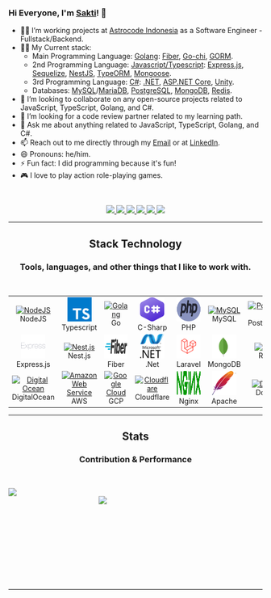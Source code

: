 <!-- Header -->

### Hi Everyone, I'm [Sakti](https://saktinugraha.github.io)! 👋

- 🧑‍💼 I’m working projects at [Astrocode Indonesia](https://astrocode.co.id) as a Software Engineer - Fullstack/Backend.
- 🧑‍💻 My Current stack:
  - Main Programming Language: [Golang](https://golang.org/): [Fiber](https://gofiber.io/), [Go-chi](https://go-chi.io/), [GORM](https://gorm.io/).
  - 2nd Programming Language: [Javascript/Typescript](https://www.typescriptlang.org): [Express.js](https://expressjs.com), [Sequelize](https://sequelize.org/), [NestJS](https://nestjs.com), [TypeORM](https://typeorm.io/), [Mongoose](https://mongoosejs.com/).
  - 3rd Programming Language: [C#](https://dotnet.microsoft.com/en-us/languages/csharp): [.NET](https://dotnet.microsoft.com/en-us/), [ASP.NET Core](https://dotnet.microsoft.com/en-us/apps/aspnet), [Unity](https://unity.com/).
  - Databases: [MySQL](https://www.mysql.com/)/[MariaDB](https://mariadb.org/), [PostgreSQL](https://www.postgresql.org/), [MongoDB](https://www.mongodb.com/), [Redis](https://redis.io/).
- 👯 I’m looking to collaborate on any open-source projects related to JavaScript, TypeScript, Golang, and C#.
- 🤔 I’m looking for a code review partner related to my learning path.
- 💬 Ask me about anything related to JavaScript, TypeScript, Golang, and C#.
- 📫 Reach out to me directly through my [Email](mailto:saktinugraha24@gmail.com) or at [LinkedIn](https://www.linkedin.com/in/muhammad-wahyu-nugroho-sakti/).
- 😄 Pronouns: he/him.
- ⚡ Fun fact: I did programming because it's fun!
- 🎮 I love to play action role-playing games.

<br>
<!-- Badged -->
<p align="center">
	<!-- Twitter -->
	<a href="https://x.com/saktinugraha24">
		<img src="https://img.shields.io/twitter/follow/saktinugraha24?style=for-the-badge&logo=X&logoColor=white&label=Follow&labelColor=black&color=black"/>
	</a>
	<!-- Linkedin -->
	<a href="https://x.com/saktinugraha24">
		<img src="https://img.shields.io/badge/LinkedIn-0077B5?style=for-the-badge&logo=linkedin&logoColor=white"/>
	</a>
	<!-- Instagram -->
	<a href="https://instagram.com/saktinugrahaa">
		<img src="https://img.shields.io/badge/Instagram-E4405F?style=for-the-badge&logo=instagram&logoColor=white">
	</a>
	<!-- Github Stars -->
	<a href="https://github.com/saktinugraha">
		<img src="https://img.shields.io/github/stars/saktinugraha?style=for-the-badge&logo=Github&logoColor=white&logoSize=white&label=Stars&color=gold"/>
	</a>
	<!-- Github Followers -->
	<a href="https://github.com/saktinugraha">
		<img src="https://img.shields.io/github/followers/saktinugraha?style=for-the-badge&logo=GitHub&logoColor=white&label=Followers&labelColor=636363&color=black"/>
	</a>
	<!-- Stackoverflow Stats -->
	<a href="https://stackoverflow.com/users/4115752">
		<img src="https://img.shields.io/stackexchange/stackoverflow/r/4115752?color=%23E05D44&label=REPUTATION&logo=stackoverflow&style=for-the-badge&labelColor=CE4630&logoColor=white"/>
	</a>
</p>

<hr>

<!-- Technology -->
<h2 align="center" id="saktinugraha">Stack Technology</h2>
<h3 align="center">Tools, languages, and other things that I like to work with.</h3>
<br> 
<table align="center">
	<!-- 1st Row -->
	<tr>
    <td align="center" width="96">
			<a href="#saktinugraha">
				<img src="https://raw.githubusercontent.com/gilbarbara/logos/master/logos/nodejs-icon.svg" width="48" height="48" alt="NodeJS" />
			</a>
			<br>NodeJS
		</td>
    <td align="center" width="96">
			<a href="#saktinugraha">
				<img src="./img/typescript.svg" width="48" height="48" alt="Typescript" />
			</a>
			<br>Typescript
		</td>
		<td align="center" width="96">
			<a href="#saktinugraha">
				<img src="https://raw.githubusercontent.com/gilbarbara/logos/master/logos/go.svg" width="48" height="48" alt="Golang" />
			</a>
			<br>Go
		</td>
    <td align="center" width="96">
			<a href="#saktinugraha" >
				<img src="https://raw.githubusercontent.com/gilbarbara/logos/master/logos/c-sharp.svg" width="48" height="48" alt="C-Sharp" />
			</a>
			<br>C-Sharp
		</td>
    <td align="center" width="96">
			<a href="#saktinugraha" >
				<img src="https://raw.githubusercontent.com/gilbarbara/logos/master/logos/php.svg" width="48" height="48" alt="PHP" />
			</a>
			<br>PHP
		</td>
    <td align="center"  width="96">
			<a href="#saktinugraha">
				<img src="https://raw.githubusercontent.com/gilbarbara/logos/master/logos/mysql.svg" width="48" height="48" alt="MySQL" />
			</a>
			<br>MySQL
		</td>
		<td align="center"  width="96">
			<a href="#saktinugraha">
				<img src="https://raw.githubusercontent.com/gilbarbara/logos/master/logos/postgresql.svg" width="48" height="48" alt="PostgreSQL" />
			</a>
			<br>PostgreSQL
		</td>
		<td align="center" width="96">
			<a href="#saktinugraha">
				<img src="https://raw.githubusercontent.com/gilbarbara/logos/master/logos/kafka.svg" width="48" height="48" alt="Kafka" />
			</a>
			<br>Kafka
		</td>
	</tr>
	<!-- 2nd Row -->
  <tr>
		<td align="center"  width="96">
			<a href="#saktinugraha">
				<img src="./img/express.svg" width="48" height="48" alt="Express.js" />
			</a>
			<br>Express.js
		</td>
    <td align="center" width="96">
			<a href="#saktinugraha" >
				<img src="https://raw.githubusercontent.com/gilbarbara/logos/master/logos/nestjs.svg" width="48" height="48" alt="Nest.js" />
			</a>
			<br>Nest.js
		</td>
		<td align="center"  width="96">
			<a href="#saktinugraha">
				<img src="./img/fiber.svg" width="48" height="48" alt="Fiber" />
			</a>
			<br>Fiber
		</td>
		<td align="center" width="96">
			<a href="#saktinugraha" >
				<img src="https://raw.githubusercontent.com/gilbarbara/logos/master/logos/dotnet.svg" width="48" height="48" alt=".Net" />
			</a>
			<br>.Net
		</td>
    <td align="center" width="96">
			<a href="#saktinugraha">
				<img src="https://raw.githubusercontent.com/gilbarbara/logos/master/logos/laravel.svg" width="48" height="48" alt="Laravel" />
			</a>
			<br>Laravel
		</td>
    <td align="center" width="96">
			<a href="#saktinugraha" >
				<img src="./img/mongodb-original.svg" width="48" height="48" alt="MongoDB" />
			</a>
			<br>MongoDB
		</td>
    <td align="center"  width="96">
			<a href="#saktinugraha">
				<img src="https://raw.githubusercontent.com/gilbarbara/logos/master/logos/redis.svg" width="48" height="48" alt="Redis" />
			</a>
			<br>Redis
		</td>
	  	<td align="center" width="96">
			<a href="#saktinugraha" >
				<img src="https://raw.githubusercontent.com/gilbarbara/logos/master/logos/rabbitmq.svg" width="48" height="48" alt="RabbitMQ" />
			</a>
			<br>RabbitMQ
		</td>
	</tr>

  <!-- 3rd Row -->
  <tr>
    <td align="center" width="96">
			<a href="#saktinugraha" >
				<img src="https://raw.githubusercontent.com/gilbarbara/logos/master/logos/digital-ocean.svg" width="48" height="48" alt="Digital Ocean" />
			</a>
			<br>DigitalOcean
		</td>
		<td align="center" width="96">
			<a href="#saktinugraha" >
				<img src="https://raw.githubusercontent.com/gilbarbara/logos/master/logos/aws.svg" width="48" height="48" alt="Amazon Web Service" />
			</a>
			<br>AWS
		</td>
		<td align="center" width="96">
			<a href="#saktinugraha" >
				<img src="https://raw.githubusercontent.com/gilbarbara/logos/master/logos/google-cloud.svg" width="48" height="48" alt="Google Cloud" />
			</a>
			<br>GCP
		</td>
    <td align="center" width="96">
			<a href="#saktinugraha" >
				<img src="https://raw.githubusercontent.com/gilbarbara/logos/master/logos/cloudflare.svg" width="48" height="48" alt="Cloudflare" />
			</a>
			<br>Cloudflare
		</td>
    <td align="center"  width="96">
			<a href="#saktinugraha">
				<img src="https://raw.githubusercontent.com/gilbarbara/logos/master/logos/nginx.svg" width="48" height="48" alt="Nginx" />
			</a>
			<br>Nginx
		</td>
    <td align="center"  width="96">
			<a href="#saktinugraha">
				<img src="https://raw.githubusercontent.com/gilbarbara/logos/master/logos/apache.svg" width="48" height="48" alt="Apache" />
			</a>
			<br>Apache
		</td>
    <td align="center" width="96"> 
			<a href="#saktinugraha" >
				<img src="https://raw.githubusercontent.com/gilbarbara/logos/master/logos/docker-icon.svg" width="48" height="48" alt="Docker" />
			</a>
			<br>Docker
		</td>
		<td align="center" width="96">
			<a href="#saktinugraha" >
				<img src="https://raw.githubusercontent.com/gilbarbara/logos/master/logos/kubernetes.svg" width="48" height="48" alt="Kubernetes" />
			</a>
			<br>Kubernetes
		</td>
	</tr>
</table>
<hr>

<!-- Stats -->
<h2 align="center">Stats</h2>
<h3 align="center">Contribution & Performance</h3>
<br> 
<p align=center>
  <div align=center>
    <a href="#">
      <img align="left" width=400 src="https://github-readme-stats-saktinugroho.vercel.app/api?username=saktinugraha&show_icons=true&theme=dark&border_color=61dafb&hide_border=true" />
    </a>
    <a href="#">
      <img align="right" width=325 src="https://github-readme-stats-saktinugroho.vercel.app/api/top-langs/?username=saktinugraha&hide=Python,PHP,Blade,HTML,CSS,SCSS,Powershell,Mathematica,CoffeeScript&title_color=61dafb&text_color=ffffff&icon_color=61dafb&bg_color=20232a&langs_count=8&layout=compact&border_color=61dafb&hide_border=true" />
    </a>
  </div>
</p>
<br><br><br><br><br><br><br><br><br><br><hr>
